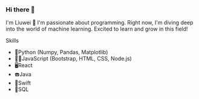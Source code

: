 ### Hi there 👋

<!--
**qian-27/qian-27** is a ✨ _special_ ✨ repository because its `README.md` (this file) appears on your GitHub profile.

Here are some ideas to get you started:

- 🔭 I’m currently working on ...
- 🌱 I’m currently learning ...
- 👯 I’m looking to collaborate on ...
- 🤔 I’m looking for help with ...
- 💬 Ask me about ...
- 📫 How to reach me: ...
- 😄 Pronouns: ...
- ⚡ Fun fact: ...
-->

I'm Liuwei 👋
I'm passionate about programming. Right now, I'm diving deep into the world of machine learning. Excited to learn and grow in this field!

Skills
* 🐍Python (Numpy, Pandas, Matplotlib)
* 👩‍💻JavaScript (Bootstrap, HTML, CSS, Node.js)
* 🖥React
* ☎️Java
* 💫Swift
* 📂SQL

